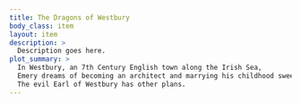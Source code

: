```yaml
---
title: The Dragons of Westbury
body_class: item
layout: item
description: >
  Description goes here.
plot_summary: >
  In Westbury, an 7th Century English town along the Irish Sea,
  Emery dreams of becoming an architect and marrying his childhood sweetheart, Veronica.
  The evil Earl of Westbury has other plans.
---
```

